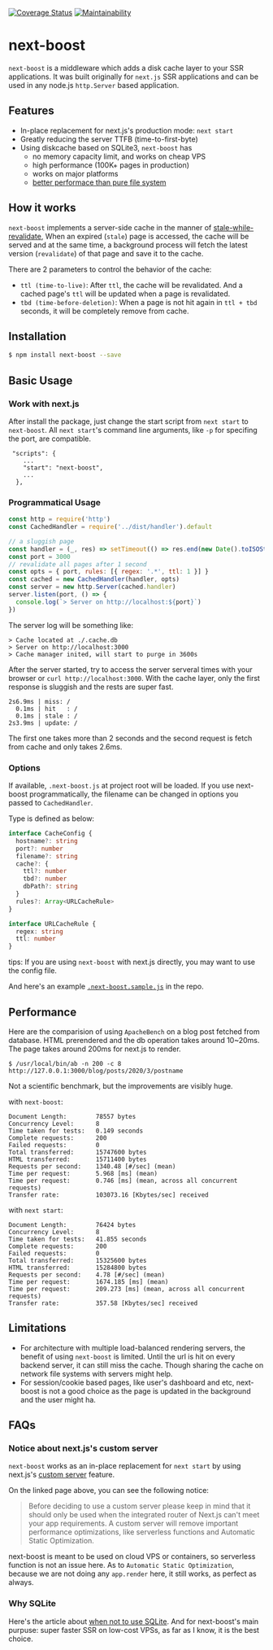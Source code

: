 [![Coverage Status](https://coveralls.io/repos/github/rjyo/next-boost/badge.svg?branch=master&service=github)](https://coveralls.io/github/rjyo/next-boost?branch=master) [![Maintainability](https://api.codeclimate.com/v1/badges/358f0b96e0b3b5cc55ab/maintainability)](https://codeclimate.com/github/rjyo/next-boost/maintainability)

# next-boost

`next-boost` is a middleware which adds a disk cache layer to your SSR applications. It was built originally for `next.js` SSR applications and can be used in any node.js `http.Server` based application.

## Features

- In-place replacement for next.js's production mode: `next start`
- Greatly reducing the server TTFB (time-to-first-byte)
- Using diskcache based on SQLite3, `next-boost` has
    - no memory capacity limit, and works on cheap VPS
    - high performance (100K+ pages in production)
    - works on major platforms
    - [better performace than pure file system](https://www.sqlite.org/fasterthanfs.html)

## How it works

`next-boost` implements a server-side cache in the manner of [stale-while-revalidate](https://web.dev/stale-while-revalidate/), When an expired (`stale`) page is accessed, the cache will be served and at the same time, a background process will fetch the latest version (`revalidate`) of that page and save it to the cache.

There are 2 parameters to control the behavior of the cache:

- `ttl (time-to-live)`: After `ttl`, the cache will be revalidated. And a cached page's `ttl` will be updated when a page is revalidated.
- `tbd (time-before-deletion)`: When a page is not hit again in `ttl + tbd` seconds, it will be completely remove from cache.

## Installation

```bash
$ npm install next-boost --save
```

## Basic Usage

### Work with next.js

After install the package, just change the start script from `next start` to `next-boost`. All `next start`'s command line arguments, like `-p` for specifing the port, are compatible.

```
 "scripts": {
    ...
    "start": "next-boost",
    ...
  },
```

### Programmatical Usage

```javascript
const http = require('http')
const CachedHandler = require('../dist/handler').default

// a sluggish page
const handler = (_, res) => setTimeout(() => res.end(new Date().toISOString()), 2000)
const port = 3000
// revalidate all pages after 1 second
const opts = { port, rules: [{ regex: '.*', ttl: 1 }] }
const cached = new CachedHandler(handler, opts)
const server = new http.Server(cached.handler)
server.listen(port, () => {
  console.log(`> Server on http://localhost:${port}`)
})
```

The server log will be something like:

```
> Cache located at ./.cache.db
> Server on http://localhost:3000
> Cache manager inited, will start to purge in 3600s
```

After the server started, try to access the server serveral times with your browser or `curl http://localhost:3000`. With the cache layer, only the first response is sluggish and the rests are super fast.

```
2s6.9ms | miss: /
  0.1ms | hit   : /
  0.1ms | stale : /
2s3.9ms | update: /
```

The first one takes more than 2 seconds and the second request is fetch from cache and only takes 2.6ms.

### Options

If available, `.next-boost.js` at project root will be loaded. If you use next-boost programmatically, the filename can be changed in options you passed to `CachedHandler`.

Type is defined as below:

```typescript
interface CacheConfig {
  hostname?: string
  port?: number
  filename?: string
  cache?: {
    ttl?: number
    tbd?: number
    dbPath?: string
  }
  rules?: Array<URLCacheRule>
}

interface URLCacheRule {
  regex: string
  ttl: number
}
```

tips: If you are using `next-boost` with next.js directly, you may want to use the config file.

And here's an example [`.next-boost.sample.js`](https://github.com/rjyo/next-boost/blob/master/.next-boost.sample.js) in the repo.

## Performance

Here are the comparision of using `ApacheBench` on a blog post fetched from database. HTML prerendered and the db operation takes around 10~20ms. The page takes around 200ms for next.js to render.

```
$ /usr/local/bin/ab -n 200 -c 8 http://127.0.0.1:3000/blog/posts/2020/3/postname
```

Not a scientific benchmark, but the improvements are visibly huge.

with `next-boost`:

```
Document Length:        78557 bytes
Concurrency Level:      8
Time taken for tests:   0.149 seconds
Complete requests:      200
Failed requests:        0
Total transferred:      15747600 bytes
HTML transferred:       15711400 bytes
Requests per second:    1340.48 [#/sec] (mean)
Time per request:       5.968 [ms] (mean)
Time per request:       0.746 [ms] (mean, across all concurrent requests)
Transfer rate:          103073.16 [Kbytes/sec] received
```

with `next start`:

```
Document Length:        76424 bytes
Concurrency Level:      8
Time taken for tests:   41.855 seconds
Complete requests:      200
Failed requests:        0
Total transferred:      15325600 bytes
HTML transferred:       15284800 bytes
Requests per second:    4.78 [#/sec] (mean)
Time per request:       1674.185 [ms] (mean)
Time per request:       209.273 [ms] (mean, across all concurrent requests)
Transfer rate:          357.58 [Kbytes/sec] received
```

## Limitations

- For architecture with multiple load-balanced rendering servers, the benefit of using `next-boost` is limited. Until the url is hit on every backend server, it can still miss the cache. Though sharing the cache on network file systems with servers might help.
- For session/cookie based pages, like user's dashboard and etc, next-boost is not a good choice as the page is updated in the background and the user might ha.

## FAQs

### Notice about next.js's custom server

`next-boost` works as an in-place replacement for `next start` by using next.js's [custom server](https://nextjs.org/docs/advanced-features/custom-server) feature.

On the linked page above, you can see the following notice:

> Before deciding to use a custom server please keep in mind that it should only be used when the integrated router of Next.js can't meet your app requirements. A custom server will remove important performance optimizations, like serverless functions and Automatic Static Optimization.

next-boost is meant to be used on cloud VPS or containers, so serverless function is not an issue here. As to `Automatic Static Optimization`, because we are not doing any `app.render` here, it still works, as perfect as always.

### Why SQLite

Here's the article about [when not to use SQLite](https://www.sqlite.org/whentouse.html). And for next-boost's main purpuse: super faster SSR on low-cost VPSs, as far as I know, it is the best choice.

